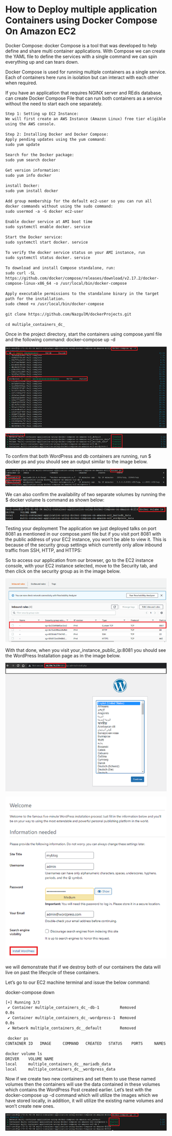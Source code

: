 # How to Deploy multiple application Containers using Docker Compose On Amazon EC2

Docker Compose:
docker Compose is a tool that was developed to help define and share multi container applications. With Compose we can create the YAML file to define the services with a single command we can spin everything up and can tears down.

Docker Compose is used for running multiple containers as a single service. Each of containers here runs in isolation but can interact with each other when required.

If you have an application that requires NGINX server and REdis database, can create Docker Compose File that can run both containers as a service without the need to start each one separately.

```
Step 1: Setting up EC2 Instance:
We will first create an AWS Instance (Amazon Linux) free tier eligible using the AWS console.

Step 2: Installing Docker and Docker Compose:
Apply pending updates using the yum command:
sudo yum update

Search for the Docker package:
sudo yum search docker 

Get version information:
sudo yum info docker

install Docker:
sudo yum install docker

Add group membership for the default ec2-user so you can run all docker commands without using the sudo command:
sudo usermod -a -G docker ec2-user

Enable docker service at AMI boot time
sudo systemctl enable docker. service

Start the Docker service:
sudo systemctl start docker. service

To verify the docker service status on your AMI instance, run
sudo systemctl status docker. service

To download and install Compose standalone, run:
sudo curl -SL https://github.com/docker/compose/releases/download/v2.17.2/docker-compose-linux-x86_64 -o /usr/local/bin/docker-compose

Apply executable permissions to the standalone binary in the target path for the installation.
sudo chmod +x /usr/local/bin/docker-compose

git clone https://github.com/NazgulM/dockerProjects.git

cd multiple_containers_dc_
```

Once in the project directory, start the containers using compose.yaml file and the following command:
docker-compose up -d

![dc](dc1.png)

![dc2](dc2.png)

To confirm that both WordPress and db containers are running, run $ docker ps and you should see an output similar to the image below.

![dc3](dc3.png)

We can also confirm the availability of two separate volumes by running the $ docker volume ls command as shown below:

![dc4](dc4.png)

Testing your deployment
The application we just deployed talks on port 8081 as mentioned in our compose.yaml file but if you visit port 8081 with the public address of your EC2 instance, you won’t be able to view it. This is because of the security group settings which currently only allow inbound traffic from SSH, HTTP, and HTTPS:

So to access our application from our browser, go to the EC2 instance console, with your EC2 instance selected, move to the Security tab, and then click on the security group as in the image below.

![sg1](sg1.png)

With that done, when you visit your_instance_public_ip:8081 you should see the WordPress Installation page as in the image below.

![wp](wp.png)

![wp2](wp2.pmg.png)

we will demonstrate that if we destroy both of our containers the data will live on past the lifecycle of these containers.

Let’s go to our EC2 machine terminal and issue the below command:

docker-compose down

```
[+] Running 3/3
 ✔ Container multiple_containers_dc_-db-1         Removed                                                                                                       0.0s 
 ✔ Container multiple_containers_dc_-wordpress-1  Removed                                                                                                       0.0s 
 ✔ Network multiple_containers_dc__default        Removed 

 docker ps
CONTAINER ID   IMAGE     COMMAND   CREATED   STATUS    PORTS     NAMES

docker volume ls
DRIVER    VOLUME NAME
local     multiple_containers_dc__mariadb_data
local     multiple_containers_dc__wordpress_data

 ```

Now if we create two new containers and set them to use these named volumes then the containers will use the data contained in these volumes which contains the WordPress Post created earlier. Let’s test with the docker-compose up -d command which will utilize the images which we have stored locally, in addition, it will utilize the existing name volumes and won’t create new ones.

![dc5](dc5.png)



